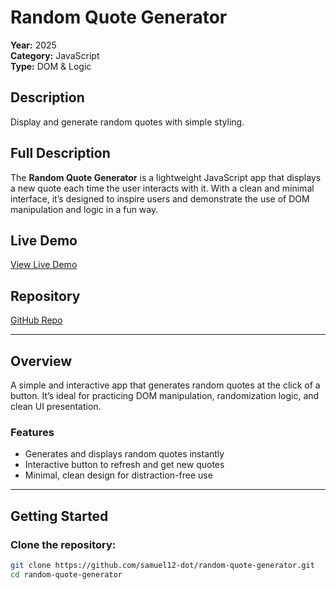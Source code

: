 # Random Quote Generator

**Year:** 2025  
**Category:** JavaScript  
**Type:** DOM & Logic  

## Description  
Display and generate random quotes with simple styling.

## Full Description  
The **Random Quote Generator** is a lightweight JavaScript app that displays a new quote each time the user interacts with it. With a clean and minimal interface, it’s designed to inspire users and demonstrate the use of DOM manipulation and logic in a fun way.

## Live Demo  
[View Live Demo](https://random-quote-generator-gamma-liard.vercel.app/)

## Repository  
[GitHub Repo](https://github.com/samuel12-dot/random-quote-generator.git)

---

## Overview  
A simple and interactive app that generates random quotes at the click of a button. It’s ideal for practicing DOM manipulation, randomization logic, and clean UI presentation.

### Features
- Generates and displays random quotes instantly  
- Interactive button to refresh and get new quotes  
- Minimal, clean design for distraction-free use  

---

## Getting Started  

### Clone the repository:
```bash
git clone https://github.com/samuel12-dot/random-quote-generator.git
cd random-quote-generator
